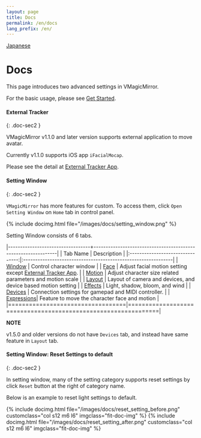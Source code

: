 ```yaml
---
layout: page
title: Docs
permalink: /en/docs
lang_prefix: /en/
---
```


[Japanese](../docs)

# Docs

This page introduces two advanced settings in VMagicMirror.

For the basic usage, please see [Get Started](./get_started).


#### External Tracker
{: .doc-sec2 }

VMagicMirror v1.1.0 and later version supports external application to move avatar.

Currently v1.1.0 supports iOS app `iFacialMocap`.

Please see the detail at [External Tracker App](./docs/external_tracker).


#### Setting Window
{: .doc-sec2 }

`VMagicMirror` has more features for custom. To access them, click `Open Setting Window` on `Home` tab in control panel.

{% include docimg.html file="/images/docs/setting_window.png" %}

Setting Window consists of 6 tabs.

|----------------------------------+---------------------------------------------------------------|
| Tab Name                         | Description                                                   |
|:--------------------------------:|:--------------------------------------------------------------|
| [Window](./docs/window)          | Control character window                                      |
| [Face](./docs/face)              | Adjust facial motion setting except [External Tracker App](./docs/external_tracker).      |
| [Motion](./docs/motion)          | Adjust character size related parameters and motion scale     |
| [Layout](./docs/layout)          | Layout of camera and devices, and device based motion setting |
| [Effects](./docs/effects)        | Light, shadow, bloom, and wind                                |
| [Devices](./docs/devices)        | Connection settings for gamepad and MIDI controller.          |
| [Expressions](./docs/expressions)| Feature to move the character face and motion                 |
|==================================|===============================================================|

<div class="note-area" markdown="1">

**NOTE**

v1.5.0 and older versions do not have `Devices` tab, and instead have same feature in `Layout` tab.

</div>

#### Setting Window: Reset Settings to default
{: .doc-sec2 }

In setting window, many of the setting category supports reset settings by click `Reset` button at the right of category name.

Below is an example to reset light settings to default.

<div class="row">
{% include docimg.html file="/images/docs/reset_setting_before.png" customclass="col s12 m6 l6" imgclass="fit-doc-img" %}
{% include docimg.html file="/images/docs/reset_setting_after.png" customclass="col s12 m6 l6" imgclass="fit-doc-img" %}
</div>

